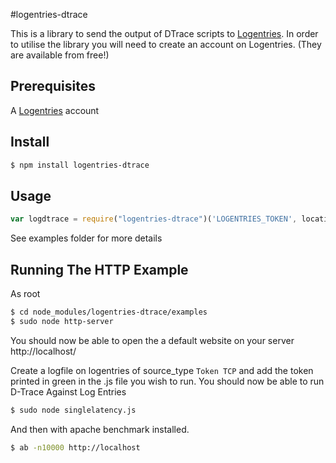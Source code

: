 #logentries-dtrace

This is a library to send the output of DTrace scripts to [Logentries](https://logentries.com). In order to utilise the library you will need to create an account on Logentries. (They are available from free!) 

## Prerequisites

A [Logentries](https://logentries.com) account

## Install 

```bash
$ npm install logentries-dtrace
```

## Usage 
```js
var logdtrace = require("logentries-dtrace")('LOGENTRIES_TOKEN', locationofdtracefile, interval)
```

See examples folder for more details

## Running The HTTP Example

As root

```bash
$ cd node_modules/logentries-dtrace/examples
$ sudo node http-server
```

You should now be able to open the a default website on your server 
http://localhost/

Create a logfile on logentries of source_type `Token TCP` and add the token printed in green in the .js file you wish to run.
You should now be able to run D-Trace Against Log Entries

```bash
$ sudo node singlelatency.js
```

And then with apache benchmark installed.

```bash
$ ab -n10000 http://localhost
```
